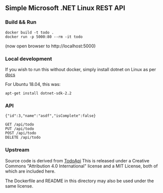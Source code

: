 ## Simple Microsoft .NET Linux REST API

### Build && Run

```
docker build -t todo .
docker run -p 5000:80 --rm -it todo
```

(now open browser to http://localhost:5000)

### Local development

If you wish to run this without docker, simply
install dotnet on Linux as per
[docs](https://docs.microsoft.com/en-us/dotnet/core/linux-prerequisites?tabs=netcore2x)

For Ubuntu 18.04, this was:

```
apt-get install dotnet-sdk-2.2
```

### API

```
{"id":3,"name":"asdf","isComplete":false}

GET /api/todo
PUT /api/todo
POST /api/todo
DELETE /api/todo
```

### Upstream

Source code is derived from [TodoApi](https://github.com/aspnet/AspNetCore.Docs)
This is released under a Creative Commons "Attribution 4.0 International" license
and a MIT License, both of which are included here.

The Dockerfile and README in this directory may also be used under the same
license.

